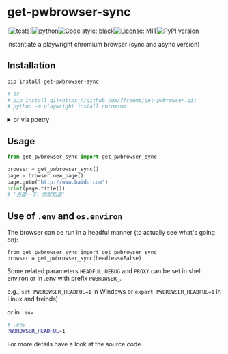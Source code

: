 # get-pwbrowser-sync
<!--- get-pwbrowser  get_pwbrowser  get_pwbrowser get_pwbrowser --->
[![tests](https://github.com/ffreemt/get-pwbrowser/actions/workflows/routine-tests.yml/badge.svg)][![python](https://img.shields.io/static/v1?label=python+&message=3.7%2B&color=blue)](https://img.shields.io/static/v1?label=python+&message=3.7%2B&color=blue)[![Code style: black](https://img.shields.io/badge/code%20style-black-000000.svg)](https://github.com/psf/black)[![License: MIT](https://img.shields.io/badge/License-MIT-yellow.svg)](https://opensource.org/licenses/MIT)[![PyPI version](https://badge.fury.io/py/get_pwbrowser.svg)](https://badge.fury.io/py/get_pwbrowser)

instantiate a playwright chromium browser (sync and async version)

## Installation
```bash
pip install get-pwbrowser-sync

# or
# pip install git+https://github.com/ffreemt/get-pwbrowser.git
# python -m playwright install chromium
```
<details>
<summary>or via poetry</summary>
<code style="white-space:wrap;">
poetry add git+https://github.com/ffreemt/get-pwbrowser-sync.git &&
python -m playwright install chromium
</code></details>

## Usage

```python
from get_pwbrowser_sync import get_pwbrowser_sync

browser = get_pwbrowser_sync()
page = browser.new_page()
page.goto("http://www.baidu.com")
print(page.title())
# '百度一下，你就知道'
```

## Use of `.env` and `os.environ`
The browser can be run in a headful manner (to actually see what's going on):
```
from get_pwbrowser_sync import get_pwbrowser_sync
browser = get_pwbrowser_sync(headless=False)

```

Some related parameters `HEADFUL`, `DEBUG` and `PROXY` can be set in shell environ or in .env with prefix `PWBROWSER_`.

e.g., `set PWBROWSER_HEADFUL=1` in Windows or `export PWBROWSER_HEADFUL=1` in Linux and freinds)

or in `.env`
```bash
# .env
PWBROWSER_HEADFUL=1
```

For more details have a look at the source code.